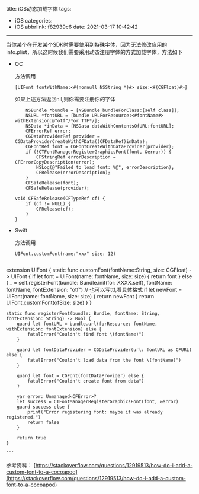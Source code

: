 title: iOS动态加载字体
tags:
  - iOS
categories:
  - iOS
abbrlink: f82939c6
date: 2021-03-17 10:42:42
---
当你某个在开发某个SDK时需要使用到特殊字体，因为无法修改应用的info.plist，所以这时候我们需要采用动态注册字体的方式加载字体，方法如下

<!--more-->

- OC

	方法调用
	
	```
	[UIFont fontWithName:<#(nonnull NSString *)#> size:<#(CGFloat)#>]
	```

	如果上述方法返回nil,则你需要注册你的字体
	```
	    NSBundle *bundle = [NSBundle bundleForClass:[self class]];
		NSURL *fontURL = [bundle URLForResource:<#fontName#> withExtension:@"otf"/*or TTF*/];
		NSData *inData = [NSData dataWithContentsOfURL:fontURL];
		CFErrorRef error;
		CGDataProviderRef provider = CGDataProviderCreateWithCFData((CFDataRef)inData);
		CGFontRef font = CGFontCreateWithDataProvider(provider);
		if (!CTFontManagerRegisterGraphicsFont(font, &error)) {
			CFStringRef errorDescription = CFErrorCopyDescription(error);
			NSLog(@"Failed to load font: %@", errorDescription);
			CFRelease(errorDescription);
		}
		CFSafeRelease(font);
		CFSafeRelease(provider);
	```

	```
	void CFSafeRelease(CFTypeRef cf) {
		if (cf != NULL) {
			CFRelease(cf);
		}
	}
	```
	
- Swift

	方法调用
	```
	UIFont.customFont(name:"xxx" size: 12)
	```

	```
extension UIFont {
	    static func customFont(fontName:String, size: CGFloat) -> UIFont {
        if let font = UIFont(name: fontName, size: size) {
            return font
        } else {
            _ = self.registerFont(bundle: Bundle.init(for: XXXX.self), fontName: fontName, fontExtension: "otf") // 也可以写ttf,看具体格式
            if let newFont = UIFont(name: fontName, size: size) {
                return newFont
            }
            return UIFont.customFont(ofSize: size)
        }
    }
    
    static func registerFont(bundle: Bundle, fontName: String, fontExtension: String) -> Bool {
        guard let fontURL = bundle.url(forResource: fontName, withExtension: fontExtension) else {
            fatalError("Couldn't find font \(fontName)")
        }
        
        guard let fontDataProvider = CGDataProvider(url: fontURL as CFURL) else {
            fatalError("Couldn't load data from the font \(fontName)")
        }
        
        guard let font = CGFont(fontDataProvider) else {
            fatalError("Couldn't create font from data")
        }
        
        var error: Unmanaged<CFError>?
        let success = CTFontManagerRegisterGraphicsFont(font, &error)
        guard success else {
            print("Error registering font: maybe it was already registered.")
            return false
        }
        
        return true
    }

	```
	
参考资料：
	[https://stackoverflow.com/questions/12919513/how-do-i-add-a-custom-font-to-a-cocoapod](https://stackoverflow.com/questions/12919513/how-do-i-add-a-custom-font-to-a-cocoapod)
